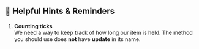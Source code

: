﻿## 🧠 Helpful Hints & Reminders

1. **Counting ticks**  
  We need a way to keep track of how long our item is held. The method you should use does **not** have **update** in its name.